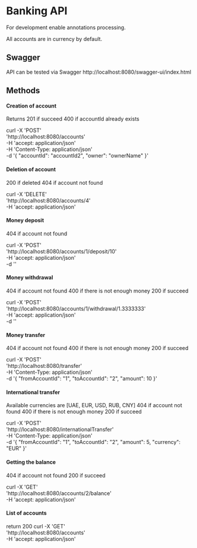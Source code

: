 # Banking API

For development enable annotations processing.

All accounts are in currency by default.

## Swagger

API can be tested via Swagger
http://localhost:8080/swagger-ui/index.html

## Methods

#### Creation of account

Returns 201 if succeed 400 if accountId already exists

curl -X 'POST' \
'http://localhost:8080/accounts' \
-H 'accept: application/json' \
-H 'Content-Type: application/json' \
-d '{
"accountId": "accountId2",
"owner": "ownerName"
}'

#### Deletion of account

200 if deleted 404 if account not found

curl -X 'DELETE' \
'http://localhost:8080/accounts/4' \
-H 'accept: application/json'

#### Money deposit

404 if account not found

curl -X 'POST' \
'http://localhost:8080/accounts/1/deposit/10' \
-H 'accept: application/json' \
-d ''

#### Money withdrawal

404 if account not found 400 if there is not enough money 200 if succeed

curl -X 'POST' \
'http://localhost:8080/accounts/1/withdrawal/1.3333333' \
-H 'accept: application/json' \
-d ''

#### Money transfer

404 if account not found 400 if there is not enough money 200 if succeed

curl -X 'POST' \
'http://localhost:8080/transfer' \
-H 'Content-Type: application/json' \
-d '{
"fromAccountId": "1",
"toAccountId": "2",
"amount": 10 }'

#### International transfer

Available currencies are [UAE, EUR, USD, RUB, CNY]
404 if account not found 400 if there is not enough money 200 if succeed

curl -X 'POST' \
'http://localhost:8080/internationalTransfer' \
-H 'Content-Type: application/json' \
-d '{
"fromAccountId": "1",
"toAccountId": "2",
"amount": 5,
"currency": "EUR"
}'

#### Getting the balance

404 if account not found 200 if succeed

curl -X 'GET' \
'http://localhost:8080/accounts/2/balance' \
-H 'accept: application/json'

#### List of accounts

return 200 curl -X 'GET' \
'http://localhost:8080/accounts' \
-H 'accept: application/json'
